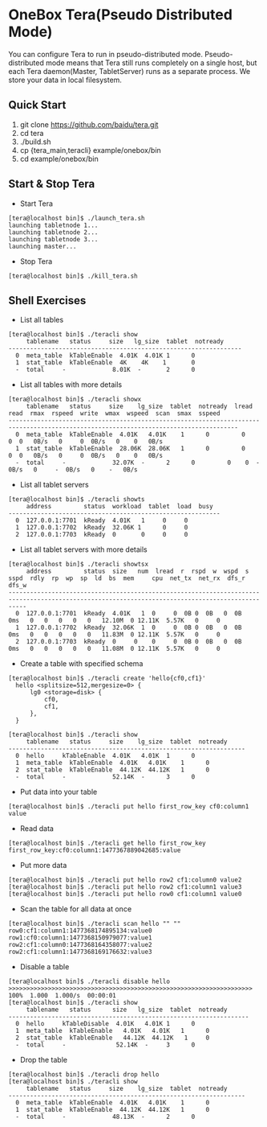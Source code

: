 OneBox Tera(Pseudo Distributed Mode)
=====

You can configure Tera to run in pseudo-distributed mode. Pseudo-distributed mode means that Tera still runs completely on a single host, but each Tera daemon(Master, TabletServer) runs as a separate process. We store your data in local filesystem.

## Quick Start


1. git clone https://github.com/baidu/tera.git
1. cd tera
1. ./build.sh
1. cp {tera_main,teracli} example/onebox/bin
1. cd example/onebox/bin


## Start & Stop Tera
* Start Tera

```
[tera@localhost bin]$ ./launch_tera.sh
launching tabletnode 1...
launching tabletnode 2...
launching tabletnode 3...
launching master...
```

* Stop Tera

```
[tera@localhost bin]$ ./kill_tera.sh
```

## Shell Exercises

* List all tables

```
[tera@localhost bin]$ ./teracli show
	 tablename   status		size   lg_size  tablet  notready
-----------------------------------------------------------------
  0  meta_table  kTableEnable  4.01K  4.01K	1	   0
  1  stat_table  kTableEnable  4K	 4K	   1	   0
  -  total	   -			 8.01K  -		2	   0
```

* List all tables with more details

```
[tera@localhost bin]$ ./teracli showx
	 tablename   status		size	lg_size  tablet  notready  lread  read  rmax  rspeed  write  wmax  wspeed  scan  smax  sspeed
--------------------------------------------------------------------------------------------------------------------------------------
  0  meta_table  kTableEnable  4.01K   4.01K	1	   0		 0	  0	 0	 0B/s	0	  0	 0B/s	0	 0	 0B/s
  1  stat_table  kTableEnable  28.06K  28.06K   1	   0		 0	  0	 0	 0B/s	0	  0	 0B/s	0	 0	 0B/s
  -  total	   -			 32.07K  -		2	   0		 0	  0	 -	 0B/s	0	  -	 0B/s	0	 -	 0B/s
```

* List all tablet servers

```
[tera@localhost bin]$ ./teracli showts
	 address		 status  workload  tablet  load  busy
-----------------------------------------------------------
  0  127.0.0.1:7701  kReady  4.01K	 1	   0	 0
  1  127.0.0.1:7702  kReady  32.06K	1	   0	 0
  2  127.0.0.1:7703  kReady  0		 0	   0	 0
```

* List all tablet servers with more details

```
[tera@localhost bin]$ ./teracli showtsx
	 address		 status  size	num  lread  r  rspd  w  wspd  s  sspd  rdly  rp  wp  sp  ld  bs  mem	 cpu  net_tx  net_rx  dfs_r  dfs_w
-------------------------------------------------------------------------------------------------------------------------------------------------
  0  127.0.0.1:7701  kReady  4.01K   1	0	  0  0B	0  0B	0  0B	0ms   0   0   0   0   0   12.10M  0	12.11K  5.57K   0	  0
  1  127.0.0.1:7702  kReady  32.06K  1	0	  0  0B	0  0B	0  0B	0ms   0   0   0   0   0   11.83M  0	12.11K  5.57K   0	  0
  2  127.0.0.1:7703  kReady  0	   0	0	  0  0B	0  0B	0  0B	0ms   0   0   0   0   0   11.08M  0	12.11K  5.57K   0	  0
```

* Create a table with specified schema

```
[tera@localhost bin]$ ./teracli create 'hello{cf0,cf1}'
  hello <splitsize=512,mergesize=0> {
	  lg0 <storage=disk> {
		  cf0,
		  cf1,
	  },
  }

[tera@localhost bin]$ ./teracli show
	 tablename   status		size	lg_size  tablet  notready
------------------------------------------------------------------
  0  hello	   kTableEnable  4.01K   4.01K	1	   0
  1  meta_table  kTableEnable  4.01K   4.01K	1	   0
  2  stat_table  kTableEnable  44.12K  44.12K   1	   0
  -  total	   -			 52.14K  -		3	   0
```

* Put data into your table

```
[tera@localhost bin]$ ./teracli put hello first_row_key cf0:column1 value
```

* Read data

```
[tera@localhost bin]$ ./teracli get hello first_row_key
first_row_key:cf0:column1:1477367889042685:value
```

* Put more data

```
[tera@localhost bin]$ ./teracli put hello row2 cf1:column0 value2
[tera@localhost bin]$ ./teracli put hello row2 cf1:column1 value3
[tera@localhost bin]$ ./teracli put hello row0 cf1:column1 value0
```

* Scan the table for all data at once

```
[tera@localhost bin]$ ./teracli scan hello "" ""
row0:cf1:column1:1477368174895134:value0
row1:cf0:column1:1477368150979077:value1
row2:cf1:column0:1477368164358077:value2
row2:cf1:column1:1477368169176632:value3
```

* Disable a table

```
[tera@localhost bin]$ ./teracli disable hello
>>>>>>>>>>>>>>>>>>>>>>>>>>>>>>>>>>>>>>>>>>>>>>>>>>>>>>>>>>>>>>>>>>>> 100%  1.000  1.000/s  00:00:01
[tera@localhost bin]$ ./teracli show
	 tablename   status		 size	lg_size  tablet  notready
-------------------------------------------------------------------
  0  hello	   kTableDisable  4.01K   4.01K	1	   0
  1  meta_table  kTableEnable   4.01K   4.01K	1	   0
  2  stat_table  kTableEnable   44.12K  44.12K   1	   0
  -  total	   -			  52.14K  -		3	   0
```


* Drop the table

```
[tera@localhost bin]$ ./teracli drop hello
[tera@localhost bin]$ ./teracli show
	 tablename   status		size	lg_size  tablet  notready
------------------------------------------------------------------
  0  meta_table  kTableEnable  4.01K   4.01K	1	   0
  1  stat_table  kTableEnable  44.12K  44.12K   1	   0
  -  total	   -			 48.13K  -		2	   0
```
